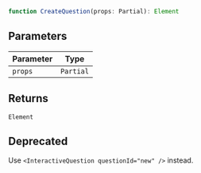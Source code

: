 ```ts
function CreateQuestion(props: Partial): Element
```

## Parameters

| Parameter | Type |
| ------ | ------ |
| `props` | `Partial` |

## Returns

`Element`

## Deprecated

Use `<InteractiveQuestion questionId="new" />` instead.
